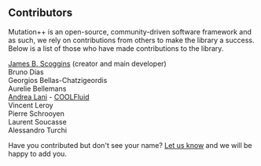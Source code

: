 <a id="top"></a>

## Contributors
Mutation++ is an open-source, community-driven software framework and as such, we rely on contributions from others to make the library a success.  Below is a list of those who have made contributions to the library.

[James B. Scoggins](http://www.jbscoggins.com) (creator and main developer) <br>
Bruno Dias <br>
Georgios Bellas-Chatzigeordis <br>
Aurelie Bellemans <br>
[Andrea Lani](www.researchgate.net/profile/Andrea_Lani) - [COOLFluid](https://github.com/andrealani/COOLFluiD/wiki) <br>
Vincent Leroy <br>
Pierre Schrooyen <br>
Laurent Soucasse <br>
Alessandro Turchi <br>

Have you contributed but don't see your name?  [Let us know](mailto:james.scoggins@vki.ac.be) and we will be happy to add you.

